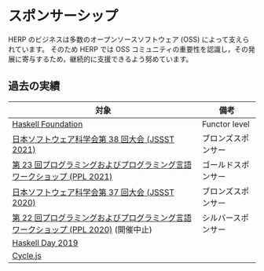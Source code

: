 # スポンサーシップ

HERP のビジネスは多数のオープンソースソフトウェア (OSS) によって支えられています。
そのため HERP では OSS コミュニティの重要性を認識し，その発展に寄与するため，継続的に支援できるよう努めています。

## 過去の実績

| 対象                                                                                                                       | 備考               |
| -------------------------------------------------------------------------------------------------------------------------- | ------------------ |
| [Haskell Foundation](https://haskell.foundation/)                                                                          | Functor level      |
| [日本ソフトウェア科学会第 38 回大会 (JSSST 2021)](https://jssst2021.wordpress.com/)                                        | ブロンズスポンサー |
| [第 23 回プログラミングおよびプログラミング言語ワークショップ (PPL 2021)](https://jssst-ppl.org/workshop/2021/)            | ゴールドスポンサー |
| [日本ソフトウェア科学会第 37 回大会 (JSSST 2020)](https://jssst2020.wordpress.com/)                                        | ブロンズスポンサー |
| [第 22 回プログラミングおよびプログラミング言語ワークショップ (PPL 2020)](https://jssst-ppl.org/workshop/2020/) (開催中止) | シルバースポンサー |
| [Haskell Day 2019](https://techplay.jp/event/727059)                                                                       |                    |
| [Cycle.js](https://cycle.js.org/)                                                                                          |                    |
